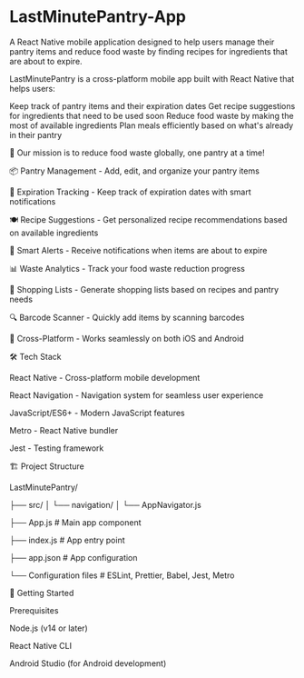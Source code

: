 # LastMinutePantry-App

A React Native mobile application designed to help users manage their pantry items and reduce food waste by finding recipes for ingredients that are about to expire.

LastMinutePantry is a cross-platform mobile app built with React Native that helps users:

Keep track of pantry items and their expiration dates
Get recipe suggestions for ingredients that need to be used soon
Reduce food waste by making the most of available ingredients
Plan meals efficiently based on what's already in their pantry

🌱 Our mission is to reduce food waste globally, one pantry at a time!

📦 Pantry Management - Add, edit, and organize your pantry items

📅 Expiration Tracking - Keep track of expiration dates with smart notifications

🍽️ Recipe Suggestions - Get personalized recipe recommendations based on available ingredients

🔔 Smart Alerts - Receive notifications when items are about to expire

📊 Waste Analytics - Track your food waste reduction progress

🛒 Shopping Lists - Generate shopping lists based on recipes and pantry needs

🔍 Barcode Scanner - Quickly add items by scanning barcodes

📱 Cross-Platform - Works seamlessly on both iOS and Android


🛠️ Tech Stack

React Native - Cross-platform mobile development

React Navigation - Navigation system for seamless user experience

JavaScript/ES6+ - Modern JavaScript features

Metro - React Native bundler

Jest - Testing framework


🏗️ Project Structure


LastMinutePantry/

├── src/
│   └── navigation/
│       └── AppNavigator.js

├── App.js                 # Main app component

├── index.js              # App entry point

├── app.json              # App configuration

└── Configuration files   # ESLint, Prettier, Babel, Jest, Metro



🚀 Getting Started

Prerequisites

Node.js (v14 or later)

React Native CLI

Android Studio (for Android development)


